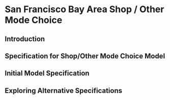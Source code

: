# San Francisco Bay Area Shop / Other Mode Choice

## Introduction

## Specification for Shop/Other Mode Choice Model


## Initial Model Specification


## Exploring Alternative Specifications


